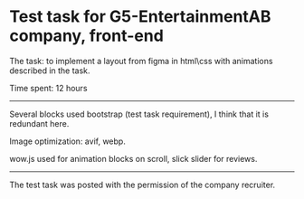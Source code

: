 # Test task for G5-EntertainmentAB company, front-end

The task: to implement a layout from figma in html\css with animations described in the task.

Time spent: 12 hours

___

Several blocks used bootstrap (test task requirement), I think that it is redundant here.

Image optimization: avif, webp.

wow.js used for animation blocks on scroll, slick slider for reviews.

___

The test task was posted with the permission of the company recruiter.
